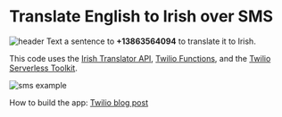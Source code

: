 # Translate English to Irish over SMS 

![header](https://twilio-cms-prod.s3.amazonaws.com/images/Copy_of_C01_Blog_Text_2_XJKMNIt.width-1616.png)
Text a sentence to <strong>+13863564094</strong> to translate it to Irish.

This code uses the [Irish Translator API](https://funtranslations.com/api/irish), [Twilio Functions](https://www.twilio.com/docs/runtime/functions), and the [Twilio Serverless Toolkit](https://www.twilio.com/docs/labs/serverless-toolkit).

![sms example](https://twilio-cms-prod.s3.amazonaws.com/images/aaksJm-8YJPvyBWsFKcx8xYvEWuvFw1NvnXvtMafxkYTl.width-1000.jpg)

How to build the app: [Twilio blog post](https://www.twilio.com/blog/st-patricks-english-to-irish-serverless-sms)
